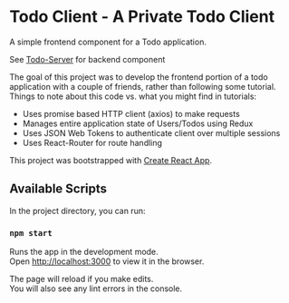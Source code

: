 # Todo Client - A Private Todo Client

A simple frontend component for a Todo application.

See [Todo-Server](https://github.com/balbyu/todo) for backend component

The goal of this project was to develop the frontend portion of a todo application with a couple of friends, rather than following some tutorial. Things to note about this code vs. what you might find in tutorials:

* Uses promise based HTTP client (axios) to make requests
* Manages entire application state of Users/Todos using Redux
* Uses JSON Web Tokens to authenticate client over multiple sessions
* Uses React-Router for route handling


This project was bootstrapped with [Create React App](https://github.com/facebook/create-react-app).

## Available Scripts

In the project directory, you can run:

### `npm start`

Runs the app in the development mode.<br />
Open [http://localhost:3000](http://localhost:3000) to view it in the browser.

The page will reload if you make edits.<br />
You will also see any lint errors in the console.

